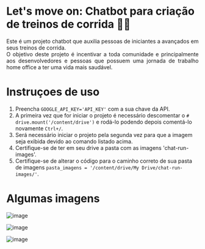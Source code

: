 <h1>
    <span>Let's move on: Chatbot para criação de treinos de corrida 🏃‍♀️
</span>
</h1>

<p align="justify">Este é um projeto chatbot que auxilia pessoas de iniciantes a avançados em seus treinos de corrida.
<br>
O objetivo deste projeto é incentivar a toda comunidade e principalmente aos desenvolvedores e pessoas que possuem uma jornada de trabalho home office a ter uma vida mais saudável.</p>

<h1>
    <span>Instruçoes de uso
</span>
</h1>

1. Preencha `GOOGLE_API_KEY='API_KEY'` com a sua chave da API.
2. A primeira vez que for iniciar o projeto é necessário descomentar o `# drive.mount('/content/drive')` e rodá-lo podendo depois comentá-lo novamente `Ctrl+/`.
3. Será necessário iniciar o projeto pela segunda vez para que a imagem seja exibida devido ao comando listado acima.
4. Certifique-se de ter em seu drive a pasta com as imagens 'chat-run-images'.
5. Certifique-se de alterar o código para o caminho correto de sua pasta de imagens `pasta_imagens = '/content/drive/My Drive/chat-run-images/'`.

<h1>
    <span>Algumas imagens
</span>
</h1>

![image](https://github.com/italoguasti/letsmoveon-chat/assets/105438510/489efeda-d0a0-4ae8-8747-7e080232b8db)

![image](https://github.com/italoguasti/letsmoveon-chat/assets/105438510/04ac68f5-7ebb-4470-8d15-7bc22573516f)

![image](https://github.com/italoguasti/letsmoveon-chat/assets/105438510/f6559def-f366-4449-9a1a-e8c9265d29c7)







